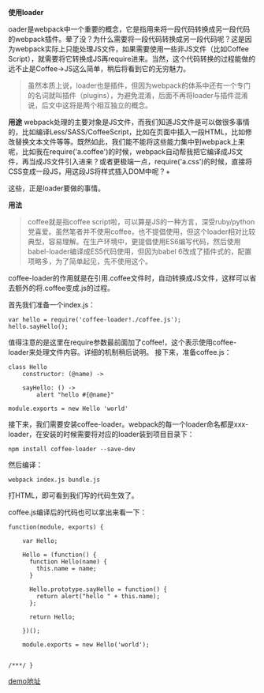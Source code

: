 **使用loader**

oader是webpack中一个重要的概念，它是指用来将一段代码转换成另一段代码的webpack插件。晕了没？为什么需要将一段代码转换成另一段代码呢？这是因为webpack实际上只能处理JS文件，如果需要使用一些非JS文件（比如Coffee Script），就需要将它转换成JS再require进来。当然，这个代码转换的过程能做的远不止是Coffee->JS这么简单，稍后将看到它的无穷魅力。
>虽然本质上说，loader也是插件，但因为webpack的体系中还有一个专门的名词就叫插件（plugins），为避免混淆，后面不再将loader与插件混淆说，后文中这将是两个相互独立的概念。

**用途**
webpack处理的主要对象是JS文件，而我们知道JS文件是可以做很多事情的，比如编译Less/SASS/CoffeeScript，比如在页面中插入一段HTML，比如修改替换文本文件等等。既然如此，我们能不能将这些能力集中到webpack上来呢，比如我在require('a.coffee')的时候，webpack自动帮我把它编译成JS文件，再当成JS文件引入进来？或者更极端一点，require('a.css')的时候，直接将CSS变成一段JS，用这段JS将样式插入DOM中呢？+

这些，正是loader要做的事情。

**用法**
>coffee就是指coffee script啦，可以算是JS的一种方言，深受ruby/python党喜爱。虽然笔者并不使用coffee，也不提倡使用，但这个loader相对比较典型，容易理解。在生产环境中，更提倡使用ES6编写代码，然后使用babel-loader编译成ES5代码使用，但因为babel 6改成了插件式的，配置项略多，为了简单起见，先不使用这个。

coffee-loader的作用就是在引用.coffee文件时，自动转换成JS文件，这样可以省去额外的将.coffee变成.js的过程。

首先我们准备一个index.js：
```
var hello = require('coffee-loader!./coffee.js');
hello.sayHello();
```
值得注意的是这里在require参数最前面加了coffee!，这个表示使用coffee-loader来处理文件内容。详细的机制稍后说明。
接下来，准备coffee.js：
```
class Hello
    constructor: (@name) ->

    sayHello: () ->
        alert "hello #{@name}"

module.exports = new Hello 'world'
```
接下来，我们需要安装coffee-loader。webpack的每一个loader命名都是xxx-loader，在安装的时候需要将对应的loader装到项目目录下：
```
npm install coffee-loader --save-dev
```
然后编译：
```
webpack index.js bundle.js
```
打HTML，即可看到我们写的代码生效了。


coffee.js编译后的代码也可以拿出来看一下：
```
function(module, exports) {

    var Hello;

    Hello = (function() {
      function Hello(name) {
        this.name = name;
      }

      Hello.prototype.sayHello = function() {
        return alert("hello " + this.name);
      };

      return Hello;

    })();

    module.exports = new Hello('world');


/***/ }
```
[demo地址][1]



[1]:https://github.com/fengyueran/WebPackDemo.git